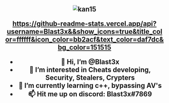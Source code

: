 <h2 align="center">

  
<p align="center">
  
![kan15](https://user-images.githubusercontent.com/95089355/173207216-961fd3fd-3738-4c3a-a626-8bae694d0aac.gif)

 https://github-readme-stats.vercel.app/api?username=Blast3x&&show_icons=true&title_color=ffffff&icon_color=bb2acf&text_color=daf7dc&bg_color=151515
  </p>







- 👋 Hi, I’m @Blast3x
- 👀 I’m interested in Cheats developing, Security, Stealers, Crypters
- 🌱 I’m currently learning c++, bypassing AV's
- 📫 Hit me up on discord: Blast3x#7869

<!---
Blast3x/Blast3x is a ✨ special ✨ repository because its `README.md` (this file) appears on your GitHub profile.
You can click the Preview link to take a look at your changes.
--->
